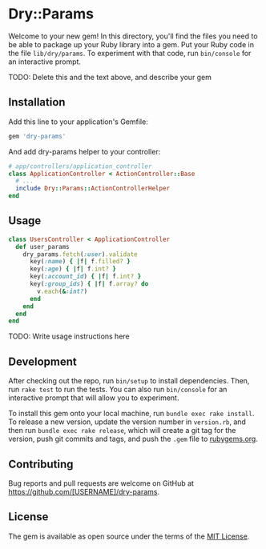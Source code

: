 # Dry::Params

Welcome to your new gem! In this directory, you'll find the files you need to be able to package up your Ruby library into a gem. Put your Ruby code in the file `lib/dry/params`. To experiment with that code, run `bin/console` for an interactive prompt.

TODO: Delete this and the text above, and describe your gem

## Installation

Add this line to your application's Gemfile:

```ruby
gem 'dry-params'
```

And add dry-params helper to your controller:

```ruby
# app/controllers/application_controller
class ApplicationController < ActionController::Base
  # ...
  include Dry::Params::ActionControllerHelper
end
```

## Usage

```ruby
class UsersController < ApplicationController
  def user_params
    dry_params.fetch(:user).validate
      key(:name) { |f| f.filled? }
      key(:age) { |f| f.int? }
      key(:account_id) { |f| f.int? }
      key(:group_ids) { |f| f.array? do
        v.each(&:int?)
      end
    end
  end
end
```

TODO: Write usage instructions here

## Development

After checking out the repo, run `bin/setup` to install dependencies. Then, run `rake test` to run the tests. You can also run `bin/console` for an interactive prompt that will allow you to experiment.

To install this gem onto your local machine, run `bundle exec rake install`. To release a new version, update the version number in `version.rb`, and then run `bundle exec rake release`, which will create a git tag for the version, push git commits and tags, and push the `.gem` file to [rubygems.org](https://rubygems.org).

## Contributing

Bug reports and pull requests are welcome on GitHub at https://github.com/[USERNAME]/dry-params.


## License

The gem is available as open source under the terms of the [MIT License](http://opensource.org/licenses/MIT).
